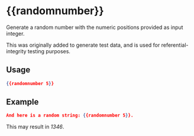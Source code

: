 # {{randomnumber}}

Generate a random number with the numeric positions provided as input integer.

This was originally added to generate test data, and is used for referential-integrity testing purposes.

## Usage

```json
{{randomnumber 5}}
```

## Example

```json
And here is a random string: {{randomnumber 5}}.
```

This may result in *1346*.
